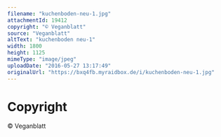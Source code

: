 ```yaml
---
filename: "kuchenboden-neu-1.jpg"
attachmentId: 19412
copyright: "© Veganblatt"
source: "Veganblatt"
altText: "kuchenboden neu-1"
width: 1800
height: 1125
mimeType: "image/jpeg"
uploadDate: "2016-05-27 13:17:49"
originalUrl: "https://bxq4fb.myraidbox.de/i/kuchenboden-neu-1.jpg"
---
```


# Copyright

© Veganblatt
